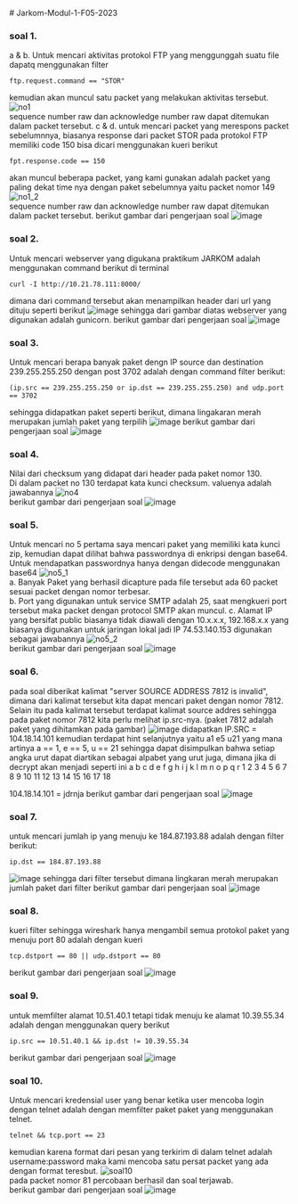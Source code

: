 ﻿# Jarkom-Modul-1-F05-2023

### soal 1.
a & b. 
Untuk mencari aktivitas protokol FTP yang menggunggah suatu file dapatq menggunakan filter
```
ftp.request.command == "STOR"
```
kemudian akan muncul satu packet yang melakukan aktivitas tersebut.  
![no1](https://github.com/aptarr/Jarkom-Modul-1-F05-2023/assets/114988957/ac6170c2-ae1e-434d-8f9b-9466fc2c6a2a)  
sequence number raw dan acknowledge number raw dapat ditemukan dalam packet tersebut.
c & d. 
untuk mencari packet yang merespons packet sebelumnnya, biasanya response dari packet STOR pada protokol FTP memiliki code 150
bisa dicari menggunakan kueri berikut
```
fpt.response.code == 150
```
akan muncul beberapa packet, yang kami gunakan adalah packet yang paling dekat time nya dengan paket sebelumnya yaitu packet nomor 149
![no1_2](https://github.com/aptarr/Jarkom-Modul-1-F05-2023/assets/114988957/675d609f-7b60-4b52-9536-9e3ff8e28b9a)  
sequence number raw dan acknowledge number raw dapat ditemukan dalam packet tersebut.
berikut gambar dari pengerjaan soal
![image](https://github.com/aptarr/Jarkom-Modul-1-F05-2023/assets/114988957/58c32ba8-a22f-4acf-9ee9-8ee6e0af6244)

### soal 2.
Untuk mencari webserver yang digukana praktikum JARKOM adalah menggunakan command berikut di terminal
```
curl -I http://10.21.78.111:8000/
```
dimana dari command tersebut akan menampilkan header dari url yang dituju seperti berikut
![image](https://github.com/aptarr/Jarkom-Modul-1-F05-2023/assets/116022017/c1ab277e-d992-4504-a458-f3da79b99496)
sehingga dari gambar diatas webserver yang digunakan adalah gunicorn.
berikut gambar dari pengerjaan soal
![image](https://github.com/aptarr/Jarkom-Modul-1-F05-2023/assets/116022017/ad950568-aeec-4687-9170-dba88e408b89)

### soal 3.
Untuk mencari berapa banyak paket dengn IP source dan destination 239.255.255.250 dengan post 3702 adalah dengan command filter berikut:
```
(ip.src == 239.255.255.250 or ip.dst == 239.255.255.250) and udp.port == 3702
```
sehingga didapatkan paket seperti berikut, dimana lingakaran merah merupakan jumlah paket yang terpilih
![image](https://github.com/aptarr/Jarkom-Modul-1-F05-2023/assets/116022017/fc12377f-a48e-49b3-801a-875f75e68fd6)
berikut gambar dari pengerjaan soal
![image](https://github.com/aptarr/Jarkom-Modul-1-F05-2023/assets/116022017/4143ed11-e9b9-41b8-8cca-1988d18d0fca)

### soal 4.
Nilai dari checksum yang didapat dari header pada paket nomor 130.  
Di dalam packet no 130 terdapat kata kunci checksum. valuenya adalah jawabannya
![no4](https://github.com/aptarr/Jarkom-Modul-1-F05-2023/assets/114988957/d4a6f537-7dd6-46c3-b52a-8a0b9039e890)  
berikut gambar dari pengerjaan soal
![image](https://github.com/aptarr/Jarkom-Modul-1-F05-2023/assets/114988957/1f6d4906-f3c3-4399-8aee-96c646fd32b6)  

### soal 5.
Untuk mencari no 5 pertama saya mencari paket yang memiliki kata kunci zip, kemudian dapat dilihat bahwa passwordnya di enkripsi dengan base64. Untuk mendapatkan passwordnya hanya dengan didecode menggunakan base64
![no5_1](https://github.com/aptarr/Jarkom-Modul-1-F05-2023/assets/114988957/52c2072d-e552-40c1-ac8a-82453714496c)  
a. Banyak Paket yang berhasil dicapture pada file tersebut ada 60 packet sesuai packet dengan nomor terbesar.  
b. Port yang digunakan untuk service SMTP adalah 25, saat mengkueri port tersebut maka packet dengan protocol SMTP akan muncul.
c. Alamat IP yang bersifat public biasanya tidak diawali dengan 10.x.x.x, 192.168.x.x yang biasanya digunakan untuk jaringan lokal jadi IP 74.53.140.153 digunakan sebagai jawabannya
![no5_2](https://github.com/aptarr/Jarkom-Modul-1-F05-2023/assets/114988957/a477a20d-948d-4d8c-b179-9b0b398533e7)  
berikut gambar dari pengerjaan soal
![image](https://github.com/aptarr/Jarkom-Modul-1-F05-2023/assets/114988957/3b698a93-a484-424e-90ce-51e281905029) 

### soal 6.
pada soal diberikat kalimat "server SOURCE ADDRESS 7812 is invalid", dimana dari kalimat tersebut kita dapat mencari paket dengan nomor 7812. Selain itu pada kalimat tersebut terdapat kalimat source addres sehingga pada paket nomor 7812 kita perlu melihat ip.src-nya. (paket 7812 adalah paket yang dihitamkan pada gambar)
![image](https://github.com/aptarr/Jarkom-Modul-1-F05-2023/assets/116022017/7eed0d39-55b9-4a1c-ab59-600d29b5ddc2)
didapatkan IP.SRC = 104.18.14.101 kemudian terdapat hint selanjutnya yaitu a1 e5 u21 yang mana artinya a == 1, e == 5, u == 21 sehingga dapat disimpulkan bahwa setiap angka urut dapat diartikan sebagai alpabet yang urut juga, dimana jika di decrypt akan menjadi seperti ini
a b c d e f g  h  i   j  k  l  m  n  o  p  q  r
1 2 3 4 5 6 7  8  9  10 11 12 13 14 15 16 17 18 

104.18.14.101 = jdrnja
berikut gambar dari pengerjaan soal
![image](https://github.com/aptarr/Jarkom-Modul-1-F05-2023/assets/116022017/5686b6b6-5e79-4c5c-b81f-924abddbc188)

### soal 7.
untuk mencari jumlah ip yang menuju ke 184.87.193.88 adalah dengan filter berikut:
```
ip.dst == 184.87.193.88
```
![image](https://github.com/aptarr/Jarkom-Modul-1-F05-2023/assets/116022017/402953b4-3517-46de-9e34-d4cdf61083ee)
sehingga dari filter tersebut dimana lingkaran merah merupakan jumlah paket dari filter
berikut gambar dari pengerjaan soal
![image](https://github.com/aptarr/Jarkom-Modul-1-F05-2023/assets/116022017/a1c838ee-7d5c-48c5-82b9-f6295b4855ca)

### soal 8.  
kueri filter sehingga wireshark hanya mengambil semua protokol paket yang menuju port 80 adalah dengan kueri
```
tcp.dstport == 80 || udp.dstport == 80
```
berikut gambar dari pengerjaan soal
![image](https://github.com/aptarr/Jarkom-Modul-1-F05-2023/assets/114988957/54beb07e-4c65-4162-8fd5-f01d9e3de370)  

### soal 9.
untuk memfilter alamat 10.51.40.1 tetapi tidak menuju ke alamat 10.39.55.34 adalah dengan menggunakan query berikut
```
ip.src == 10.51.40.1 && ip.dst != 10.39.55.34
```
berikut gambar dari pengerjaan soal
![image](https://github.com/aptarr/Jarkom-Modul-1-F05-2023/assets/116022017/5882453b-fed4-4f07-b147-45767012daf7)

### soal 10.
Untuk mencari kredensial user yang benar ketika user  mencoba login dengan telnet adalah dengan memfilter paket paket yang menggunakan telnet.
```
telnet && tcp.port == 23
```
kemudian karena format dari pesan yang terkirim di dalam telnet adalah username:password maka kami mencoba satu persat packet yang ada dengan format teresbut.
![soal10](https://github.com/aptarr/Jarkom-Modul-1-F05-2023/assets/114988957/9544bd14-a9ea-481c-be63-b124d5c93a19)  
pada packet nomor 81 percobaan berhasil dan soal terjawab.  
berikut gambar dari pengerjaan soal
![image](https://github.com/aptarr/Jarkom-Modul-1-F05-2023/assets/114988957/a502f032-6dc6-4cd4-a9a9-6e50ee1c8aba)
